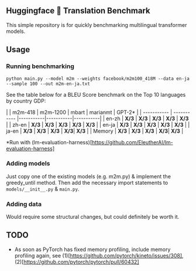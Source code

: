 
## Huggingface 🤗 Translation Benchmark


This simple repository is for quickly benchmarking multilingual transformer models.


## Usage

### Running benchmarking

```
python main.py --model m2m --weights facebook/m2m100_418M --data en-ja --sample 100 --out m2m-en-ja.txt
```

See the table below for a BLEU Score benchmark on the Top 10 languages by country GDP:

|       |  m2m-418  | m2m-1200  | mbart  | marianmt  | GPT-2* |
| ----------- | ----------- |-----------|-----------|-----------|
| en-zh   |  **X/3**  |  **X/3** |  **X/3** | **X/3** | **X/3** |
| zh-en   |  **X/3**  |  **X/3** |  **X/3** | **X/3** | **X/3** |
| en-ja   |  **X/3**  |  **X/3** |  **X/3** | **X/3** | **X/3** |
| ja-en   |  **X/3**  |  **X/3** |  **X/3** |  **X/3**| **X/3** |
| Memory   |  **X/3**  |  **X/3** |  **X/3** | **X/3**| **X/3** |



*Run with (lm-evaluation-harness)[https://github.com/EleutherAI/lm-evaluation-harness]




### Adding models

Just copy one of the existing models (e.g. m2m.py) & implement the greedy_until method. 
Then add the necessary import statements to `models/__init__.py` & `main.py`.

### Adding data

Would require some structural changes, but could definitely be worth it.

## TODO

- As soon as PyTorch has fixed memory profiling, include memory profiling again, see (1)[https://github.com/pytorch/kineto/issues/308], (2)[https://github.com/pytorch/pytorch/pull/60432]



